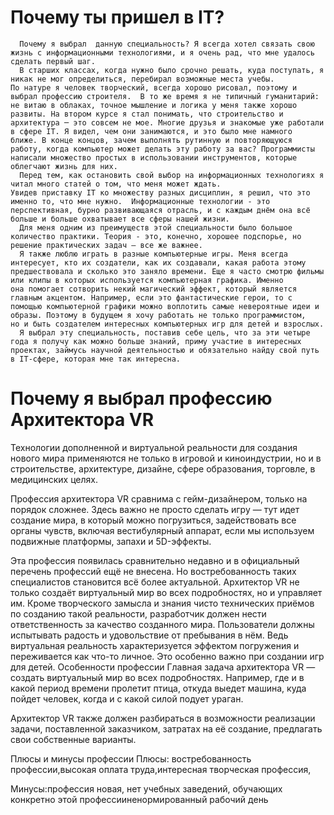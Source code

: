                                                  
  #      **Почему ты пришел в IT?**
``````         
  Почему я выбрал  данную специальность? Я всегда хотел связать свою жизнь с информационными технологиями, и я очень рад, что мне удалось 
сделать первый шаг.
  В старших классах, когда нужно было срочно решать, куда поступать, я никак не мог определиться, перебирал возможные места учебы. 
По натуре я человек творческий, всегда хорошо рисовал, поэтому и выбрал профессию строителя.  В то же время я не типичный гуманитарий: 
не витаю в облаках, точное мышление и логика у меня также хорошо развиты. На втором курсе я стал понимать, что строительство и 
архитектура ─ это совсем не мое. Многие друзья и знакомые уже работали в сфере IT. Я видел, чем они занимаются, и это было мне намного 
ближе. В конце концов, зачем выполнять рутинную и повторяющуюся работу, когда компьютер может делать эту работу за вас? Программисты 
написали множество простых в использовании инструментов, которые облегчают жизнь для них.
  Перед тем, как остановить свой выбор на информационных технологиях я читал много статей о том, что меня может ждать. 
Увидев приставку IT ко множеству разных дисциплин, я решил, что это именно то, что мне нужно.  Информационные технологии - это 
перспективная, бурно развивающаяся отрасль, и с каждым днём она всё больше и больше охватывает все сферы нашей жизни.  
  Для меня одним из преимуществ этой специальности было большое количество практики. Теория - это, конечно, хорошее подспорье, но
решение практических задач – все же важнее.
  Я также люблю играть в разные компьютерные игры. Меня всегда интересует, кто их создатели, как их создавали, какая работа этому
предшествовала и сколько это заняло времени. Еще я часто смотрю фильмы или клипы в которых используется компьютерная графика. Именно 
она помогает сотворить некий магический эффект, который является главным акцентом. Например, если это фантастические герои, то с 
помощью компьютерной графики можно воплотить самые невероятные идеи и образы. Поэтому в будущем я хочу работать не только программистом,
но и быть создателем интересных компьютерных игр для детей и взрослых.
  Я выбрал эту специальность, поставив себе цель, что за эти четыре года я получу как можно больше знаний, приму участие в интересных
проектах, займусь научной деятельностью и обязательно найду свой путь в IT-сфере, которая мне так интересна.
``````
#      **Почему я выбрал профессию Архитектора VR**
  Технологии дополненной и виртуальной реальности для создания нового мира применяются не только в игровой и киноиндустрии, но и в строительстве, архитектуре, дизайне, сфере образования, торговле, в медицинских целях.

  Профессия архитектора VR сравнима с гейм-дизайнером, только на порядок сложнее. Здесь важно не просто сделать игру — тут идет создание мира, в который можно погрузиться, задействовать все органы чувств, включая вестибулярный аппарат, если мы используем подвижные платформы, запахи и 5D-эффекты.

  Эта профессия появилась сравнительно недавно и в официальный перечень профессий ещё не внесена. Но востребованность таких специалистов становится всё более актуальной. Архитектор VR не только создаёт виртуальный мир во всех подробностях, но и управляет им. Кроме творческого замысла и знания чисто технических приёмов по созданию такой реальности, разработчик должен нести ответственность за качество созданного мира. Пользователи должны испытывать радость и удовольствие от пребывания в нём. Ведь виртуальная реальность характеризуется эффектом погружения и переживается как что-то личное. Это особенно важно при создании игр для детей.
Особенности профессии
Главная задача архитектора VR — создать виртуальный мир во всех подробностях. Например, где и в какой период времени пролетит птица, откуда выедет машина, куда пойдет человек, когда и с какой силой подует ураган.

  Архитектор VR также должен разбираться в возможности реализации задачи, поставленной заказчиком, затратах на её создание, предлагать свои собственные варианты.  

  Плюсы и минусы профессии
Плюсы: востребованность профессии,высокая оплата труда,интересная творческая профессия,

Минусы:профессия новая, нет учебных заведений, обучающих конкретно этой профессииненормированный рабочий день
